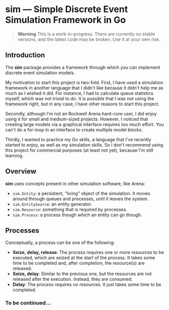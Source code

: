 # sim &mdash; Simple Discrete Event Simulation Framework in Go

> **Warning**
> This is a work-in-progress. There are currently no stable versions, and the latest code may be broken. Use it at your own risk.

## Introduction

The **sim** package provides a framework through which you can
implement discrete event simulation models.

My motivation to start this project is two-fold. First, I have
used a simulation framework in another language that I didn't like
because it didn't help me as much as I wished it did. For instance,
I had to calculate queue statistics myself, which was not trivial to do.
It is possible that I was not using the framework right, but in any case,
I have other reasons to start this project.

Secondly, although I'm not an Rockwell Arena hard-core user, I did enjoy
using it for small and medium-sized projects. However, I noticed that
creating large models via a graphical interface requires too much effort.
You can't do a for-loop in an interface to create multiple model blocks.

Thirdly, I wanted to practice my Go skills, a language that I've recently
started to enjoy, as well as my simulation skills. So I don't recommend
using this project for commercial purposes (at least not yet),
because I'm still learning.

## Overview

**sim** uses concepts present in other simulation software, like Arena:

- `sim.Entity`: a persistent, "living" object of the simulation. It moves around
through queues and processes, until it leaves the system.
- `sim.EntitySource`: an entity generator.
- `sim.Resource`: something that is required by processes.
- `sim.Process`: a process though which an entity can go though.
    
## Processes

Conceptually, a process can be one of the following:

- **Seize, delay, release**: The process requires one or more resources to
be executed, which are seized at the start of the process.
It takes some time to be completed and, after completion,
the resource(s) are released.
- **Seize, delay**: Similar to the previous one, but the resources
are not released after the execution. Instead, they are consumed.
- **Delay**: The process requires no resources. It just takes some time
to be completed.

### To be continued...


